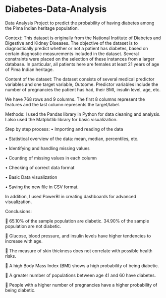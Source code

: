 # Diabetes-Data-Analysis
Data Analysis Project to predict the probability of having diabetes among the Pima Indian heritage population.

Context: This dataset is originally from the National Institute of Diabetes and Digestive and Kidney Diseases. The objective of the dataset is to diagnostically predict whether or not a patient has diabetes, based on certain diagnostic measurements included in the dataset. Several constraints were placed on the selection of these instances from a larger database. In particular, all patients here are females at least 21 years of age of Pima Indian heritage.

Content of the dataset: The dataset consists of several medical predictor variables and one target variable, Outcome. Predictor variables include the number of pregnancies the patient has had, their BMI, insulin level, age, etc.

We have 768 rows and 9 columns. The first 8 columns represent the features and the last column represents the target/label.

Methods: I used the Pandas library in Python for data cleaning and analysis. I also used the Matplotlib library for basic visualization.

Step by step process:
•	Importing and reading of the data

•	Statistical overview of the data: mean, median, percentiles, etc.

•	Identifying and handling missing values

•	Counting of missing values in each column

•	Checking of correct data format

•	Basic Data visualization


•	Saving the new file in CSV format.

In addition, I used PowerBI in creating dashboards for advanced visualization.

Conclusions:

	65.10% of the sample population are diabetic. 34.90% of the sample population are not diabetic.

	Glucose, blood pressure, and insulin levels have higher tendencies to increase with age.

	The measure of skin thickness does not correlate with possible health risks.

	A high Body Mass Index (BMI) shows a high probability of being diabetic.

	A greater number of populations between age 41 and 60 have diabetes.

	People with a higher number of pregnancies have a higher probability of being diabetic.
